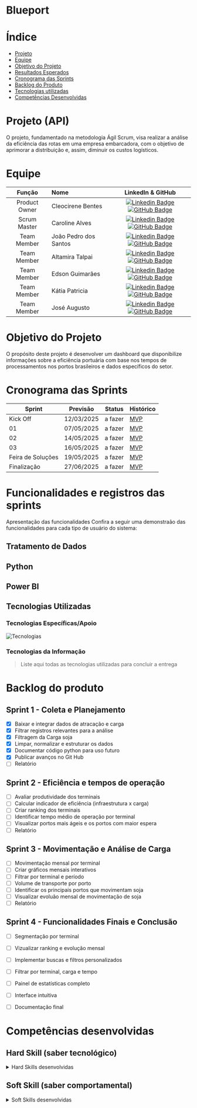# Blueport


# Índice
* [Projeto](#projeto-api)
* [Equipe](#equipe)
* [Objetivo do Projeto](#objetivo-do-projeto)
* [Resultados Esperados](#resultados-esperados)
* [Cronograma das Sprints](#cronograma-das-sprints)
* [Backlog do Produto](#backlog-do-produto)
* [Tecnologias utilizadas](#tecnologias-utilizadas)
* [Competências Desenvolvidas](#competências-desenvolvidas)


# Projeto (API) 
O projeto, fundamentado na metodologia Ágil Scrum, visa realizar a análise da eficiência das rotas em uma empresa embarcadora, com o objetivo de aprimorar a distribuição e, assim, diminuir os custos logísticos.


# Equipe

</details>

|    Função     | Nome                                  |                                                                                                                                                      LinkedIn & GitHub                                                                                                                                                      |
| :-----------: | :------------------------------------ | :-------------------------------------------------------------------------------------------------------------------------------------------------------------------------------------------------------------------------------------------------------------------------------------------------------------------------: |
| Product Owner | Cleocirene Bentes | [![Linkedin Badge](https://img.shields.io/badge/Linkedin-blue?style=flat-square&logo=Linkedin&logoColor=white)](https://www.linkedin.com/in/cleo-fonseca-07991b287) [![GitHub Badge](https://img.shields.io/badge/GitHub-111217?style=flat-square&logo=github&logoColor=white)]() |
| Scrum Master  | Caroline Alves | [![Linkedin Badge](https://img.shields.io/badge/Linkedin-blue?style=flat-square&logo=Linkedin&logoColor=white)](https://www.linkedin.com/in/caroline-alves-04b776264) [![GitHub Badge](https://img.shields.io/badge/GitHub-111217?style=flat-square&logo=github&logoColor=white)](https://github.com/carolinealvs) |
| Team Member   | João Pedro dos Santos | [![Linkedin Badge](https://img.shields.io/badge/Linkedin-blue?style=flat-square&logo=Linkedin&logoColor=white)](https://www.linkedin.com/in/jo%C3%A3o-pedro-dos-santos-freires-396121210) [![GitHub Badge](https://img.shields.io/badge/GitHub-111217?style=flat-square&logo=github&logoColor=white)](https://github.com/JoaoPedro077) |
|  Team Member  | Altamira Talpai | [![Linkedin Badge](https://img.shields.io/badge/Linkedin-blue?style=flat-square&logo=Linkedin&logoColor=white)](https://br.linkedin.com/in/altamira-talpai-66361b248) [![GitHub Badge](https://img.shields.io/badge/GitHub-111217?style=flat-square&logo=github&logoColor=white)](https://github.com/altamiratalpai) |
|  Team Member  | Edson Guimarães | [![Linkedin Badge](https://img.shields.io/badge/Linkedin-blue?style=flat-square&logo=Linkedin&logoColor=white)](https://www.linkedin.com/in/edson-guimar%C3%A3es-839140210) [![GitHub Badge](https://img.shields.io/badge/GitHub-111217?style=flat-square&logo=github&logoColor=white)](https://github.com/EdsonGuima) |
|  Team Member  | Kátia Patricia | [![Linkedin Badge](https://img.shields.io/badge/Linkedin-blue?style=flat-square&logo=Linkedin&logoColor=white)]() [![GitHub Badge](https://img.shields.io/badge/GitHub-111217?style=flat-square&logo=github&logoColor=white)]() |
|  Team Member  | José Augusto | [![Linkedin Badge](https://img.shields.io/badge/Linkedin-blue?style=flat-square&logo=Linkedin&logoColor=white)](https://www.linkedin.com/in/jos%C3%A9-augusto-1814131a2) [![GitHub Badge](https://img.shields.io/badge/GitHub-111217?style=flat-square&logo=github&logoColor=white)]() |
      
# Objetivo do Projeto
O propósito deste projeto é desenvolver um dashboard que disponibilize informações sobre a eficiência portuária com base nos tempos de processamentos nos portos brasileiros e dados específicos do setor.

# Cronograma das Sprints
Sprint | Previsão | Status| Histórico|
|------|--------|------|--------|
|Kick Off| 12/03/2025 | a fazer| [MVP](https://) | 
|01| 07/05/2025| a fazer|[MVP](https://) | 
|02| 14/05/2025 | a fazer|[MVP](https://) | 
|03| 16/05/2025 |a fazer |[MVP](https://)  | 
|Feira de Soluções|19/05/2025 |a fazer |[MVP](https://) | 
|Finalização|27/06/2025 |a fazer |[MVP](https://) | 


# Funcionalidades e registros das sprints

Apresentação das funcionalidades
Confira a seguir uma demonstraão das funcionalidades para cada tipo de usuário do sistema:



## Tratamento de Dados 


      
## Python 



## Power BI 

      
## Tecnologias Utilizadas

 ### Tecnologias Específicas/Apoio

![Tecnologias](https://github.com/user-attachments/assets/80060118-caac-4567-8266-2f3fb0aca6d1)

 ### Tecnologias da Informação
 > Liste aqui todas as tecnologias utilizadas para concluir a entrega


# Backlog do produto

## Sprint 1 - Coleta e Planejamento
- [x] Baixar e integrar dados de atracação e carga
- [x] Filtrar registros relevantes para a análise
- [x] Filtragem da Carga soja
- [x] Limpar, normalizar e estruturar os dados
- [x] Documentar código python para uso futuro
- [x] Publicar avanços no Git Hub
- [ ] Relatório

## Sprint 2 - Eficiência e tempos de operação
- [ ] Avaliar produtividade dos terminais
- [ ] Calcular indicador de eficiência (infraestrutura x carga)
- [ ] Criar ranking dos terminais
- [ ] Identificar tempo médio de operação por terminal
- [ ] Visualizar portos mais ágeis e os portos com maior espera
- [ ] Relatório 
      
## Sprint 3 - Movimentação e Análise de Carga
- [ ] Movimentação mensal por terminal
- [ ] Criar gráficos mensais interativos
- [ ] Filtrar por terminal e período
- [ ] Volume de transporte por porto
- [ ] Identificar os principais portos que movimentam soja
- [ ] Visualizar evoluão mensal de movimentação de soja
- [ ] Relatório
      
## Sprint 4 - Funcionalidades Finais e Conclusão
- [ ] Segmentação por terminal
- [ ] Vizualizar ranking e evolução mensal
- [ ] Implementar buscas e filtros personalizados
- [ ] Filtrar por terminal, carga e tempo
- [ ] Painel de estatísticas completo
- [ ] Interface intuitiva
- [ ] Documentação final

  
# Competências desenvolvidas

## Hard Skill (saber tecnológico)
<details>
<summary>Hard Skills desenvolvidas</summary>
  
| Tecnologia/Metodologia | Classificação |
| ---------------------- | ------------- |
| GitHub | ★ ★ ★ ★ ★ ★ ★ ☆ ☆ ☆ |
| Gestão de Projetos | ★ ★ ★ ★ ★ ★ ☆ ☆ ☆ ☆ |
| Scrum Master | ★ ★ ★ ★ ★ ★ ★ ☆ ☆ ☆ |
| Prodct Owner | ★ ★ ★ ★ ★ ★ ★ ☆ ☆ ☆ |
| Markdown | ★ ★ ★ ★ ★ ★ ★ ☆ ☆ ☆ |
| Power BI | ★ ★ ★ ★ ★ ★ ★ ☆ ☆ ☆ |
| Python | ★ ★ ★ ★ ★ ★ ★ ☆ ☆ ☆ |

 
</details>

## Soft Skill (saber comportamental)
<details>
<summary>Soft Skills desenvolvidas</summary>

| Habilidades | Classificação |
| ---------------------- | ------------- |
| Colaboração | ★ ★ ★ ★ ★ ☆ ☆ ☆ ☆ ☆ |
| Proatividade| ★ ★ ★ ★ ★ ★ ☆ ☆ ☆ ☆ |
| Pensamento Crítico | ★ ★ ★ ★ ★ ★ ★ ☆ ☆ ☆ |
| Gerenciamento de Tempo | ★ ★ ★ ★ ★ ★ ★ ☆ ☆ ☆ |
| Adaptabilidade | ★ ★ ★ ★ ★ ★ ★ ☆ ☆ ☆ |
| Resiliência | ★ ★ ★ ★ ★ ★ ★ ☆ ☆ ☆ |

</details>
